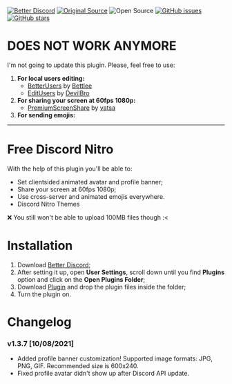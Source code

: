 [![Better Discord](https://img.shields.io/static/v1?label=Better%20Discord&message=v1.2.1&style=flat&color=ffcadf&logo=discord&logoColor=pink)](https://betterdiscord.app) [![Original Source](https://img.shields.io/static/v1?label=Origin%20Source&message=respecting&style=flat&color=ffcadf&logo=github&logoColor=pink)](https://github.com/respecting/NitroPerks) ![Open Source](https://img.shields.io/static/v1?label=Open%20Source&message=❤&style=flat&color=pink) [![GitHub issues](https://img.shields.io/github/issues/Shimoro-Rune/NitroPerks?color=success&logo=github&style=social)](https://github.com/Shimoro-Rune/NitroPerks/issues) [![GitHub stars](https://img.shields.io/github/stars/Shimoro-Rune/NitroPerks?style=social)](https://github.com/Shimoro-Rune/NitroPerks/stargazers)

# DOES NOT WORK ANYMORE
I'm not going to update this plugin. Please, feel free to use:
1. **For local users editing:**
     * [BetterUsers](https://github.com/Bettlee/BetterUsers) by [Bettlee](https://github.com/Bettlee)
     * [EditUsers](https://github.com/mwittrien/BetterDiscordAddons/tree/master/Plugins/EditUsers) by [DevilBro](https://github.com/mwittrien)
2. **For sharing your screen at 60fps 1080p:**
     * [PremiumScreenShare](https://github.com/Tharki-God/BetterDiscordPlugins/blob/master/PremiumScreenShare.plugin.js) by [vatsa](https://github.com/SrivatsaMG)
3. **For sending emojis:**
    

____

# Free Discord Nitro
With the help of this plugin you'll be able to:
* Set clientsided animated avatar and profile banner;
* Share your screen at 60fps 1080p;
* Use cross-server and animated emojis everywhere.
* Discord Nitro Themes

:x: You still won't be able to upload 100MB files though :<

# Installation 
1. Download [Better Discord](https://betterdiscord.app);
2. After setting it up, open **User Settings**, scroll down until you find **Plugins** option and click on the **Open Plugins Folder**;
3. Download [Plugin](https://github.com/SrivatsaMG/Discordnitroplugin/blob/main/VATSANitro.plugin.js) and drop the plugin files inside the folder;
4. Turn the plugin on.

# Changelog

### v1.3.7 [10/08/2021]
* Added profile banner customization! Supported image formats: JPG, PNG, GIF. Recommended size is 600x240.
* Fixed profile avatar didn't show up after Discord API update.
